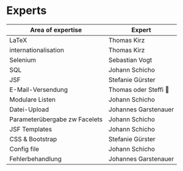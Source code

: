 # Experts

| Area of expertise | Expert |
| ----------------- | ------ |
| LaTeX | Thomas Kirz |
| internationalisation | Thomas Kirz |
| Selenium | Sebastian Vogt |
| SQL | Johann Schicho |
| JSF | Stefanie Gürster |
| E-Mail-Versendung | Thomas oder Steffi 🤔 |
| Modulare Listen | Johann Schicho |
| Datei-Upload | Johannes Garstenauer |
| Parameterübergabe zw Facelets |  Johann Schicho |
| JSF Templates | Johann Schicho |
| CSS & Bootstrap | Stefanie Gürster |
| Config file | Johann Schicho |
| Fehlerbehandlung | Johannes Garstenauer |
